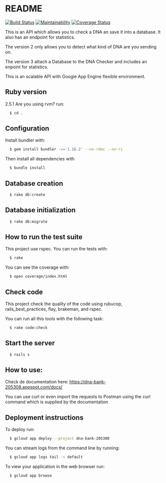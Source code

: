 # README

[![Build Status](https://travis-ci.org/EmanuelCadems/adn_bank.svg?branch=master)](https://travis-ci.org/EmanuelCadems/adn_bank)
[![Maintainability](https://api.codeclimate.com/v1/badges/cbe58f58c5b9514c68da/maintainability)](https://codeclimate.com/github/EmanuelCadems/adn_bank/maintainability)
[![Coverage Status](https://coveralls.io/repos/github/EmanuelCadems/adn_bank/badge.svg?branch=master)](https://coveralls.io/github/EmanuelCadems/adn_bank?branch=master)

This is an API which allows you to check a DNA an save it into a database. It also has an endpoint for statistics.

The version 2 only allows you to detect what kind of DNA are you sending on.

The version 3 attach a Database to the DNA Checker and includes an enpoint for statistics.

This is an scalable API with Google App Engine flexible environment.


## Ruby version


  2.5.1
    Are you using rvm?
    run:
```bash
  $ cd .
```

## Configuration


Install bundler with:
```bash
  $ gem install bundler -v='1.16.2' --no-rdoc --no-ri
```
Then install all dependencies with
```bash
  $ bundle install
```

## Database creation
```bash
  $ rake db:create
```

## Database initialization
```bash
  $ rake db:migrate
```

## How to run the test suite
This project use rspec. You can run the tests with:
```bash
  $ rake
```
You can see the coverage with:
```bash
  $ open coverage/index.html
```

## Check code
This project check the quality of the code using rubucop, rails_best_practices, flay, brakeman, and rspec.

You can run all this tools with the following task:
```bash
  $ rake code:check
```

## Start the server
```bash
  $ rails s
```

## How to use:
Check de documentation here:
  https://dna-bank-205308.appspot.com/docs/

You can use curl or even import the requests to Postman using the curl command which is supplied by the documentation

## Deployment instructions
To deploy run:
```bash
  $ gcloud app deploy --project dna-bank-205308
```
You can stream logs from the command line by running:
```bash
  $ gcloud app logs tail -s default
```
To view your application in the web browser run:
```bash
  $ gcloud app browse
 ```
